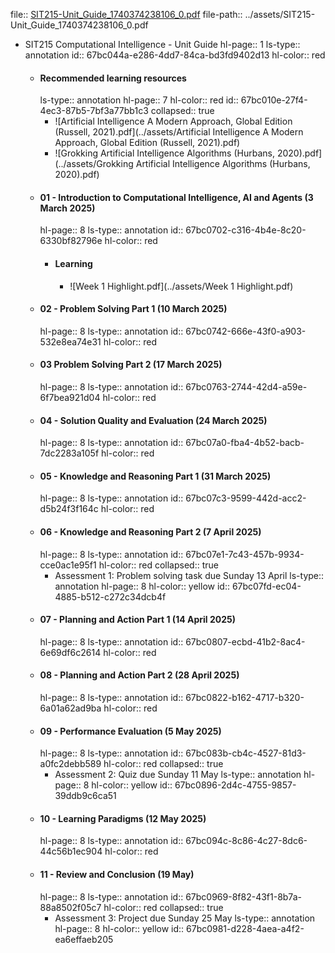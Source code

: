 file:: [SIT215-Unit_Guide_1740374238106_0.pdf](../assets/SIT215-Unit_Guide_1740374238106_0.pdf)
file-path:: ../assets/SIT215-Unit_Guide_1740374238106_0.pdf

- SIT215 Computational Intelligence - Unit Guide
  hl-page:: 1
  ls-type:: annotation
  id:: 67bc044a-e286-4dd7-84ca-bd3fd9402d13
  hl-color:: red
	- #### Recommended learning resources
	  ls-type:: annotation
	  hl-page:: 7
	  hl-color:: red
	  id:: 67bc010e-27f4-4ec3-87b5-7bf3a77bb1c3
	  collapsed:: true
		- ![Artificial Intelligence A Modern Approach, Global Edition (Russell, 2021).pdf](../assets/Artificial Intelligence A Modern Approach, Global Edition (Russell, 2021).pdf)
		- ![Grokking Artificial Intelligence Algorithms (Hurbans, 2020).pdf](../assets/Grokking Artificial Intelligence Algorithms (Hurbans, 2020).pdf)
	- #### 01 - Introduction to Computational Intelligence, AI and Agents (3 March 2025)
	  hl-page:: 8
	  ls-type:: annotation
	  id:: 67bc0702-c316-4b4e-8c20-6330bf82796e
	  hl-color:: red
		- #### Learning
			- ![Week 1 Highlight.pdf](../assets/Week 1 Highlight.pdf)
	- #### 02 - Problem Solving Part 1 (10 March 2025)
	  hl-page:: 8
	  ls-type:: annotation
	  id:: 67bc0742-666e-43f0-a903-532e8ea74e31
	  hl-color:: red
	- #### 03 Problem Solving Part 2 (17 March 2025)
	  hl-page:: 8
	  ls-type:: annotation
	  id:: 67bc0763-2744-42d4-a59e-6f7bea921d04
	  hl-color:: red
	- #### 04 - Solution Quality and Evaluation (24 March 2025)
	  hl-page:: 8
	  ls-type:: annotation
	  id:: 67bc07a0-fba4-4b52-bacb-7dc2283a105f
	  hl-color:: red
	- #### 05 - Knowledge and Reasoning Part 1 (31 March 2025)
	  hl-page:: 8
	  ls-type:: annotation
	  id:: 67bc07c3-9599-442d-acc2-d5b24f3f164c
	  hl-color:: red
	- #### 06 - Knowledge and Reasoning Part 2 (7 April 2025)
	  hl-page:: 8
	  ls-type:: annotation
	  id:: 67bc07e1-7c43-457b-9934-cce0ac1e95f1
	  hl-color:: red
	  collapsed:: true
		- Assessment 1: Problem solving task due Sunday 13 April
		  ls-type:: annotation
		  hl-page:: 8
		  hl-color:: yellow
		  id:: 67bc07fd-ec04-4885-b512-c272c34dcb4f
	- #### 07 - Planning and Action Part 1 (14 April 2025)
	  hl-page:: 8
	  ls-type:: annotation
	  id:: 67bc0807-ecbd-41b2-8ac4-6e69df6c2614
	  hl-color:: red
	- #### 08 - Planning and Action Part 2 (28 April 2025)
	  hl-page:: 8
	  ls-type:: annotation
	  id:: 67bc0822-b162-4717-b320-6a01a62ad9ba
	  hl-color:: red
	- #### 09 - Performance Evaluation (5 May 2025)
	  hl-page:: 8
	  ls-type:: annotation
	  id:: 67bc083b-cb4c-4527-81d3-a0fc2debb589
	  hl-color:: red
	  collapsed:: true
		- Assessment 2: Quiz due Sunday 11 May
		  ls-type:: annotation
		  hl-page:: 8
		  hl-color:: yellow
		  id:: 67bc0896-2d4c-4755-9857-39ddb9c6ca51
	- #### 10 - Learning Paradigms (12 May 2025)
	  hl-page:: 8
	  ls-type:: annotation
	  id:: 67bc094c-8c86-4c27-8dc6-44c56b1ec904
	  hl-color:: red
	- #### 11 - Review and Conclusion (19 May)
	  hl-page:: 8
	  ls-type:: annotation
	  id:: 67bc0969-8f82-43f1-8b7a-88a8502f05c7
	  hl-color:: red
	  collapsed:: true
		- Assessment 3: Project due Sunday 25 May
		  ls-type:: annotation
		  hl-page:: 8
		  hl-color:: yellow
		  id:: 67bc0981-d228-4aea-a4f2-ea6effaeb205